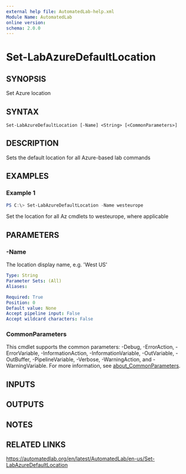 ```yaml
---
external help file: AutomatedLab-help.xml
Module Name: AutomatedLab
online version:
schema: 2.0.0
---
```


# Set-LabAzureDefaultLocation

## SYNOPSIS
Set Azure location

## SYNTAX

```
Set-LabAzureDefaultLocation [-Name] <String> [<CommonParameters>]
```

## DESCRIPTION
Sets the default location for all Azure-based lab commands

## EXAMPLES

### Example 1
```powershell
PS C:\> Set-LabAzureDefaultLocation -Name westeurope
```

Set the location for all Az cmdlets to westeurope, where applicable

## PARAMETERS

### -Name
The location display name, e.g.
'West US'

```yaml
Type: String
Parameter Sets: (All)
Aliases:

Required: True
Position: 0
Default value: None
Accept pipeline input: False
Accept wildcard characters: False
```

### CommonParameters
This cmdlet supports the common parameters: -Debug, -ErrorAction, -ErrorVariable, -InformationAction, -InformationVariable, -OutVariable, -OutBuffer, -PipelineVariable, -Verbose, -WarningAction, and -WarningVariable. For more information, see [about_CommonParameters](http://go.microsoft.com/fwlink/?LinkID=113216).

## INPUTS

## OUTPUTS

## NOTES

## RELATED LINKS
https://automatedlab.org/en/latest/AutomatedLab/en-us/Set-LabAzureDefaultLocation
